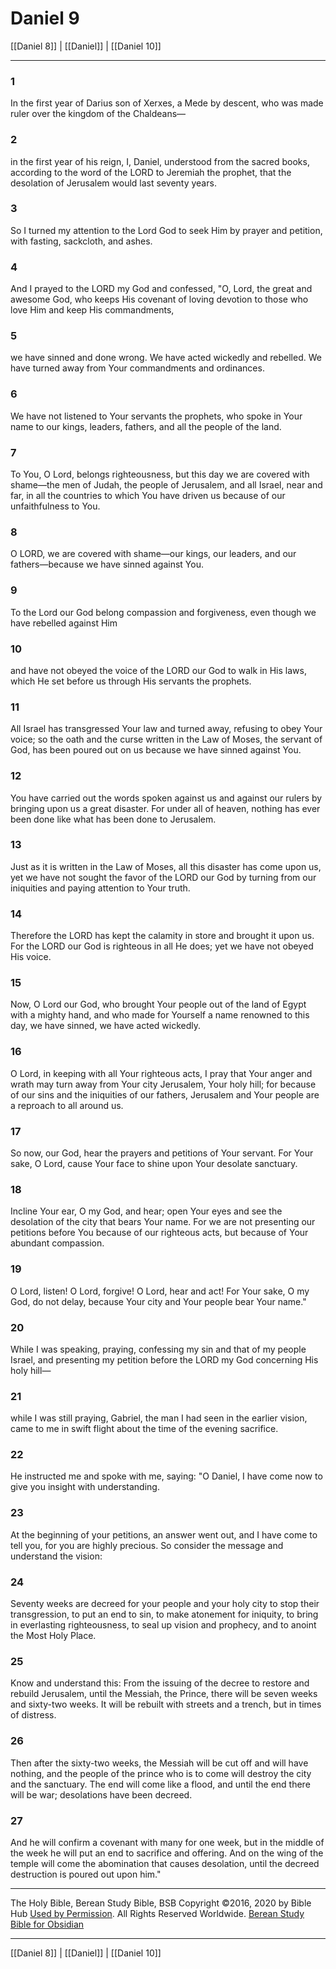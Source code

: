 # Daniel 9

[[Daniel 8]] | [[Daniel]] | [[Daniel 10]]

---

### 1
In the first year of Darius son of Xerxes, a Mede by descent, who was made ruler over the kingdom of the Chaldeans—

### 2
in the first year of his reign, I, Daniel, understood from the sacred books, according to the word of the LORD to Jeremiah the prophet, that the desolation of Jerusalem would last seventy years.

### 3
So I turned my attention to the Lord God to seek Him by prayer and petition, with fasting, sackcloth, and ashes.

### 4
And I prayed to the LORD my God and confessed, "O, Lord, the great and awesome God, who keeps His covenant of loving devotion to those who love Him and keep His commandments,

### 5
we have sinned and done wrong. We have acted wickedly and rebelled. We have turned away from Your commandments and ordinances.

### 6
We have not listened to Your servants the prophets, who spoke in Your name to our kings, leaders, fathers, and all the people of the land.

### 7
To You, O Lord, belongs righteousness, but this day we are covered with shame—the men of Judah, the people of Jerusalem, and all Israel, near and far, in all the countries to which You have driven us because of our unfaithfulness to You.

### 8
O LORD, we are covered with shame—our kings, our leaders, and our fathers—because we have sinned against You.

### 9
To the Lord our God belong compassion and forgiveness, even though we have rebelled against Him

### 10
and have not obeyed the voice of the LORD our God to walk in His laws, which He set before us through His servants the prophets.

### 11
All Israel has transgressed Your law and turned away, refusing to obey Your voice; so the oath and the curse written in the Law of Moses, the servant of God, has been poured out on us because we have sinned against You.

### 12
You have carried out the words spoken against us and against our rulers by bringing upon us a great disaster. For under all of heaven, nothing has ever been done like what has been done to Jerusalem.

### 13
Just as it is written in the Law of Moses, all this disaster has come upon us, yet we have not sought the favor of the LORD our God by turning from our iniquities and paying attention to Your truth.

### 14
Therefore the LORD has kept the calamity in store and brought it upon us. For the LORD our God is righteous in all He does; yet we have not obeyed His voice.

### 15
Now, O Lord our God, who brought Your people out of the land of Egypt with a mighty hand, and who made for Yourself a name renowned to this day, we have sinned, we have acted wickedly.

### 16
O Lord, in keeping with all Your righteous acts, I pray that Your anger and wrath may turn away from Your city Jerusalem, Your holy hill; for because of our sins and the iniquities of our fathers, Jerusalem and Your people are a reproach to all around us.

### 17
So now, our God, hear the prayers and petitions of Your servant. For Your sake, O Lord, cause Your face to shine upon Your desolate sanctuary.

### 18
Incline Your ear, O my God, and hear; open Your eyes and see the desolation of the city that bears Your name. For we are not presenting our petitions before You because of our righteous acts, but because of Your abundant compassion.

### 19
O Lord, listen! O Lord, forgive! O Lord, hear and act! For Your sake, O my God, do not delay, because Your city and Your people bear Your name."

### 20
While I was speaking, praying, confessing my sin and that of my people Israel, and presenting my petition before the LORD my God concerning His holy hill—

### 21
while I was still praying, Gabriel, the man I had seen in the earlier vision, came to me in swift flight about the time of the evening sacrifice.

### 22
He instructed me and spoke with me, saying: "O Daniel, I have come now to give you insight with understanding.

### 23
At the beginning of your petitions, an answer went out, and I have come to tell you, for you are highly precious. So consider the message and understand the vision:

### 24
Seventy weeks are decreed for your people and your holy city to stop their transgression, to put an end to sin, to make atonement for iniquity, to bring in everlasting righteousness, to seal up vision and prophecy, and to anoint the Most Holy Place.

### 25
Know and understand this: From the issuing of the decree to restore and rebuild Jerusalem, until the Messiah, the Prince, there will be seven weeks and sixty-two weeks. It will be rebuilt with streets and a trench, but in times of distress.

### 26
Then after the sixty-two weeks, the Messiah will be cut off and will have nothing, and the people of the prince who is to come will destroy the city and the sanctuary. The end will come like a flood, and until the end there will be war; desolations have been decreed.

### 27
And he will confirm a covenant with many for one week, but in the middle of the week he will put an end to sacrifice and offering. And on the wing of the temple will come the abomination that causes desolation, until the decreed destruction is poured out upon him."

---

The Holy Bible, Berean Study Bible, BSB
Copyright ©2016, 2020 by Bible Hub
[Used by Permission](https://berean.bible/terms.htm). All Rights Reserved Worldwide.
[Berean Study Bible for Obsidian](https://github.com/gapmiss/berean-study-bible-for-obsidian)

---

[[Daniel 8]] | [[Daniel]] | [[Daniel 10]]


